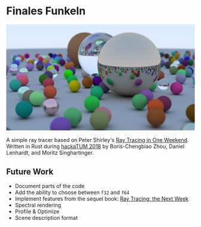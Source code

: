 # Finales Funkeln

![rendered image](assets/demo.jpg "rendered image")

A simple ray tracer based on Peter Shirley's [Ray Tracing in One Weekend][1].
Written in Rust during [hackaTUM 2018][2] by Boris-Chengbiao Zhou, Daniel
Lenhardt, and Moritz Singhartinger.

## Future Work
- Document parts of the code
- Add the ability to choose between `f32` and `f64`
- Implement features from the sequel book: [Ray Tracing: the Next Week][3]
- Spectral rendering
- Profile & Optimize
- Scene description format

[1]: https://github.com/petershirley/raytracinginoneweekend
[2]: https://hack.tum.de
[3]: https://github.com/petershirley/raytracingthenextweek

